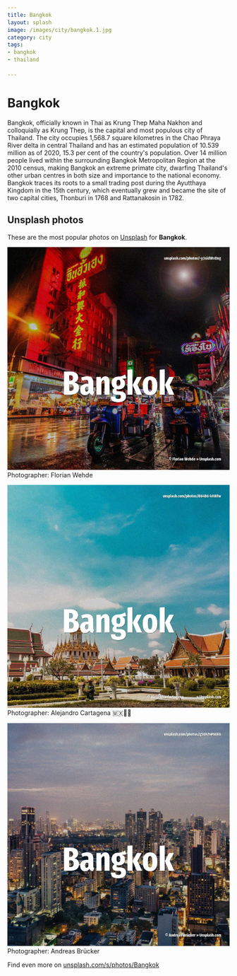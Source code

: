 ```yaml
---
title: Bangkok
layout: splash
image: /images/city/bangkok.1.jpg
category: city
tags:
- bangkok
- thailand

---
```

# Bangkok

Bangkok, officially known in Thai as Krung Thep Maha Nakhon and colloquially as Krung Thep, is the  capital and most populous city of Thailand. The city occupies 1,568.7 square kilometres  in the Chao Phraya River delta in central Thailand and  has an estimated population of 10.539 million as of 2020, 15.3 per cent of the country's population. Over 14 million people  lived within the surrounding Bangkok Metropolitan Region at the 2010  census, making Bangkok an extreme primate city, dwarfing Thailand's other urban centres in both  size and importance to the national economy.  Bangkok traces its roots to a small trading post during the Ayutthaya Kingdom in the 15th century,  which eventually grew and became the site of two capital cities, Thonburi in 1768 and Rattanakosin  in 1782. 

 
## Unsplash photos
These are the most popular photos on [Unsplash](https://unsplash.com) for **Bangkok**.
 
![Bangkok](/images/city/bangkok.1.jpg)
Photographer:  Florian Wehde
 
![Bangkok](/images/city/bangkok.2.jpg)
Photographer:  Alejandro Cartagena 🇲🇽🏳‍🌈
 
![Bangkok](/images/city/bangkok.3.jpg)
Photographer:  Andreas Brücker
 
Find even more on [unsplash.com/s/photos/Bangkok](https://unsplash.com/s/photos/Bangkok)
 
